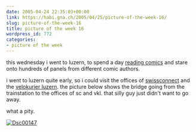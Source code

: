 ```yaml
---
date: 2005-04-24 22:35:03+00:00
link: https://habi.gna.ch/2005/04/25/picture-of-the-week-16/
slug: picture-of-the-week-16
title: picture of the week 16
wordpress_id: 772
categories:
- picture of the week
---
```



this wednesday i went to luzern, to spend a day [reading comics](http://fumetto.ch/05) and stare onto hundreds of panels from different comic authors.
  
i went to luzern quite early, so i could visit the offices of [swissconnect](http://swissconnect.ch/) and the [velokurier luzern](http://velokurierluzern.ch/). the picture below shows the bridge going from the trainstation to the offices of sc and vkl. that silly guy just didn't want to go away.
  
what a pity.



[![Dsc00147](https://habi.gna.ch/blog/images/DSC00147-tm.jpg)](https://habi.gna.ch/blog/images/DSC00147.jpg)

